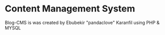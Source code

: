 # Content Management System 
Blog-CMS is was created by Ebubekir "pandaclove" Karanfil using PHP & MYSQL 
